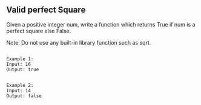 ## Valid perfect Square
Given a positive integer num, write a function which returns True if num is a perfect square else False.  

Note: Do not use any built-in library function such as sqrt.  
<pre><code>
Example 1:
Input: 16
Output: true


Example 2:
Input: 14
Output: false
</pre></code>